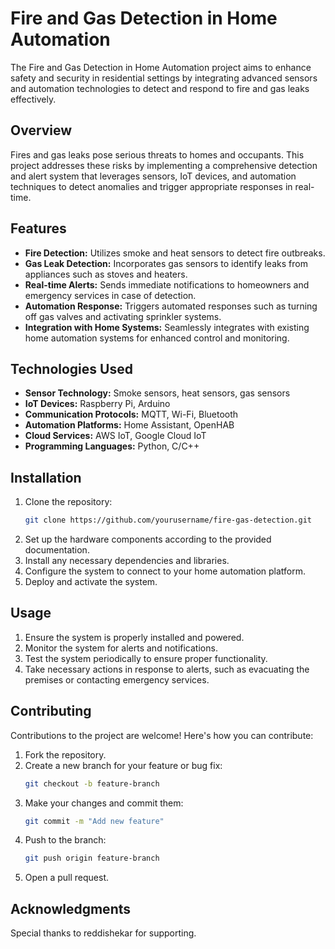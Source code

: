 # Fire and Gas Detection in Home Automation

The Fire and Gas Detection in Home Automation project aims to enhance safety and security in residential settings by integrating advanced sensors and automation technologies to detect and respond to fire and gas leaks effectively.

## Overview

Fires and gas leaks pose serious threats to homes and occupants. This project addresses these risks by implementing a comprehensive detection and alert system that leverages sensors, IoT devices, and automation techniques to detect anomalies and trigger appropriate responses in real-time.

## Features

- **Fire Detection:** Utilizes smoke and heat sensors to detect fire outbreaks.
- **Gas Leak Detection:** Incorporates gas sensors to identify leaks from appliances such as stoves and heaters.
- **Real-time Alerts:** Sends immediate notifications to homeowners and emergency services in case of detection.
- **Automation Response:** Triggers automated responses such as turning off gas valves and activating sprinkler systems.
- **Integration with Home Systems:** Seamlessly integrates with existing home automation systems for enhanced control and monitoring.

## Technologies Used

- **Sensor Technology:** Smoke sensors, heat sensors, gas sensors
- **IoT Devices:** Raspberry Pi, Arduino
- **Communication Protocols:** MQTT, Wi-Fi, Bluetooth
- **Automation Platforms:** Home Assistant, OpenHAB
- **Cloud Services:** AWS IoT, Google Cloud IoT
- **Programming Languages:** Python, C/C++

## Installation

1. Clone the repository:
    ```bash
    git clone https://github.com/yourusername/fire-gas-detection.git
    ```
2. Set up the hardware components according to the provided documentation.
3. Install any necessary dependencies and libraries.
4. Configure the system to connect to your home automation platform.
5. Deploy and activate the system.

## Usage

1. Ensure the system is properly installed and powered.
2. Monitor the system for alerts and notifications.
3. Test the system periodically to ensure proper functionality.
4. Take necessary actions in response to alerts, such as evacuating the premises or contacting emergency services.

## Contributing

Contributions to the project are welcome! Here's how you can contribute:
1. Fork the repository.
2. Create a new branch for your feature or bug fix:
    ```bash
    git checkout -b feature-branch
    ```
3. Make your changes and commit them:
    ```bash
    git commit -m "Add new feature"
    ```
4. Push to the branch:
    ```bash
    git push origin feature-branch
    ```
5. Open a pull request.

## Acknowledgments

Special thanks to reddishekar for supporting.

